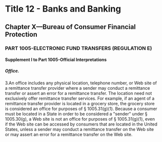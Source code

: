 
# Title 12 - Banks and Banking
## Chapter X—Bureau of Consumer Financial Protection
### PART 1005-ELECTRONIC FUND TRANSFERS (REGULATION E)
#### Supplement I to Part 1005-Official Interpretations
##### Office.

3.An office includes any physical location, telephone number, or Web site of a remittance transfer provider where a sender may conduct a remittance transfer or assert an error for a remittance transfer. The location need not exclusively offer remittance transfer services. For example, if an agent of a remittance transfer provider is located in a grocery store, the grocery store is considered an office for purposes of § 1005.31(g)(1). Because a consumer must be located in a State in order to be considered a "sender" under § 1005.30(g), a Web site is not an office for purposes of § 1005.31(g)(1), even if the Web site can be accessed by consumers that are located in the United States, unless a sender may conduct a remittance transfer on the Web site or may assert an error for a remittance transfer on the Web site.
